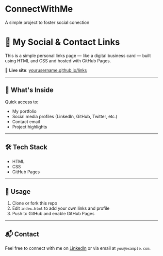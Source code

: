 # ConnectWithMe
A simple project to foster social conection

# 🔗 My Social & Contact Links

This is a simple personal links page — like a digital business card — built using HTML and CSS and hosted with GitHub Pages.

📍 **Live site**: [yourusername.github.io/links](https://yourusername.github.io/links)

---

## 👥 What's Inside

Quick access to:
- My portfolio
- Social media profiles (LinkedIn, GitHub, Twitter, etc.)
- Contact email
- Project highlights

---

## 🛠️ Tech Stack

- HTML
- CSS
- GitHub Pages

---

## 🚀 Usage

1. Clone or fork this repo
2. Edit `index.html` to add your own links and profile
3. Push to GitHub and enable GitHub Pages

---

## 📬 Contact

Feel free to connect with me on [LinkedIn](https://linkedin.com/in/yourname) or via email at `you@example.com`.
